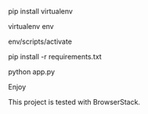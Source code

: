 pip install virtualenv 


virtualenv env


env/scripts/activate


pip install -r requirements.txt	


python app.py

Enjoy

This project is tested with BrowserStack.
